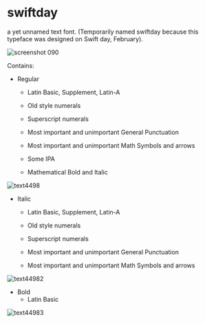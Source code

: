 # swiftday
a yet unnamed text font. (Temporarily named swiftday because this typeface was designed on Swift day, February).

![screenshot 090](https://cloud.githubusercontent.com/assets/2556986/6320363/01ab1b48-baa9-11e4-8987-f62b9dae81a4.png)

Contains:

* Regular
  * Latin Basic, Supplement, Latin-A
  * Old style numerals
  * Superscript numerals
  
  * Most important and unimportant General Punctuation
  * Most important and unimportant Math Symbols and arrows
  
  * Some IPA
  
  * Mathematical Bold and Italic
 
 ![text4498](https://cloud.githubusercontent.com/assets/2556986/6322490/74d6fc06-bae3-11e4-8cd0-1d97b13133b6.png)

  
* Italic
  * Latin Basic, Supplement, Latin-A
  * Old style numerals
  * Superscript numerals
  
  * Most important and unimportant General Punctuation
  * Most important and unimportant Math Symbols and arrows

![text44982](https://cloud.githubusercontent.com/assets/2556986/6322491/75cfb90e-bae3-11e4-9b85-eb5db168575d.png)


* Bold
  * Latin Basic

![text44983](https://cloud.githubusercontent.com/assets/2556986/6322492/76fa60c2-bae3-11e4-87f0-6ed071ac4ed0.png)
